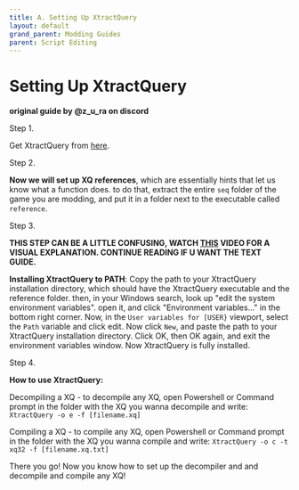 ```yaml
---
title: A. Setting Up XtractQuery
layout: default
grand_parent: Modding Guides
parent: Script Editing
---
```


# Setting Up XtractQuery
**original guide by @z_u_ra on discord**



Step 1. 

Get XtractQuery from [here](https://github.com/onepiecefreak3/XtractQuery/releases/latest).

Step 2. 

**Now we will set up XQ references**, which are essentially hints that let us know what a function does. to do that, extract the entire `seq` folder of the game you are modding, and put it in a folder next to the executable called `reference`.

Step 3. 

**THIS STEP CAN BE A LITTLE CONFUSING, WATCH [THIS](https://www.youtube.com/watch?v=30hn6VrURUs) VIDEO FOR A VISUAL EXPLANATION. CONTINUE READING IF U WANT THE TEXT GUIDE.**

**Installing XtractQuery to PATH**: Copy the path to your XtractQuery installation directory, which should have the XtractQuery executable and the reference folder. then, in your Windows search, look up "edit the system environment variables". open it, and click "Environment variables..." in the bottom right corner. Now, in the `User variables for [USER}` viewport, select the `Path` variable and click edit. Now click `New`, and paste the path to your XtractQuery installation directory. Click OK, then OK again, and exit the environment variables window. Now XtractQuery is fully installed. 

Step 4.

**How to use XtractQuery:**

Decompiling a XQ - to decompile any XQ, open Powershell or Command prompt in the folder with the XQ you wanna decompile and write: `XtractQuery -o e -f [filename.xq]`

Compiling a XQ -  to compile any XQ, open Powershell or Command prompt in the folder with the XQ you wanna compile and write: `XtractQuery -o c -t xq32 -f [filename.xq.txt]`

There you go! Now you know how to set up the decompiler and and decompile and compile any XQ!
